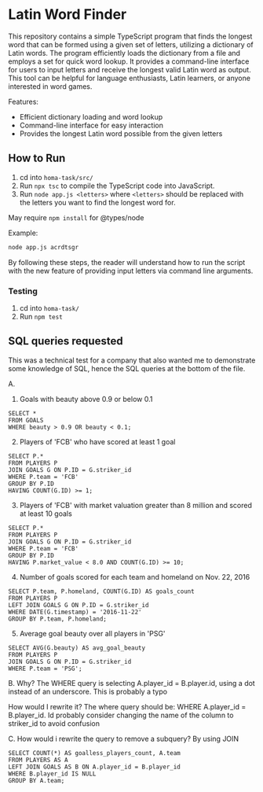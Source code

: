 # Latin Word Finder

This repository contains a simple TypeScript program that finds the longest word that can be formed using a given set of letters, utilizing a dictionary of Latin words. The program efficiently loads the dictionary from a file and employs a set for quick word lookup. It provides a command-line interface for users to input letters and receive the longest valid Latin word as output. This tool can be helpful for language enthusiasts, Latin learners, or anyone interested in word games.

Features:

- Efficient dictionary loading and word lookup
- Command-line interface for easy interaction
- Provides the longest Latin word possible from the given letters

## How to Run

1. cd into `homa-task/src/`
2. Run `npx tsc` to compile the TypeScript code into JavaScript.
3. Run `node app.js <letters>` where `<letters>` should be replaced with the letters you want to find the longest word for.

May require `npm install` for @types/node

Example:
```sh
node app.js acrdtsgr
```

By following these steps, the reader will understand how to run the script with the new feature of providing input letters via command line arguments.

### Testing

1. cd into `homa-task/`
2. Run `npm test`

## SQL queries requested
This was a technical test for a company that also wanted me to demonstrate some knowledge of SQL, hence the SQL queries at the bottom of the file.

A. 
1. Goals with beauty above 0.9 or below 0.1
```
SELECT *
FROM GOALS
WHERE beauty > 0.9 OR beauty < 0.1;
```

2. Players of 'FCB' who have scored at least 1 goal
```
SELECT P.*
FROM PLAYERS P
JOIN GOALS G ON P.ID = G.striker_id
WHERE P.team = 'FCB'
GROUP BY P.ID
HAVING COUNT(G.ID) >= 1;
```

3. Players of 'FCB' with market valuation greater than 8 million and scored at least 10 goals
```
SELECT P.*
FROM PLAYERS P
JOIN GOALS G ON P.ID = G.striker_id
WHERE P.team = 'FCB'
GROUP BY P.ID
HAVING P.market_value < 8.0 AND COUNT(G.ID) >= 10;
```

4. Number of goals scored for each team and homeland on Nov. 22, 2016
```
SELECT P.team, P.homeland, COUNT(G.ID) AS goals_count
FROM PLAYERS P
LEFT JOIN GOALS G ON P.ID = G.striker_id
WHERE DATE(G.timestamp) = '2016-11-22'
GROUP BY P.team, P.homeland;
```

5. Average goal beauty over all players in 'PSG'
```
SELECT AVG(G.beauty) AS avg_goal_beauty
FROM PLAYERS P
JOIN GOALS G ON P.ID = G.striker_id
WHERE P.team = 'PSG';
```

B. Why? The WHERE query is selecting A.player_id = B.player.id, using a dot instead of an underscore. This is probably a typo

How would I rewrite it? The where query should be: WHERE A.player_id = B.player_id. Id probably consider changing the name of the column to striker_id to avoid confusion

C. How would i rewrite the query to remove a subquery? By using JOIN
```
SELECT COUNT(*) AS goalless_players_count, A.team
FROM PLAYERS AS A
LEFT JOIN GOALS AS B ON A.player_id = B.player_id
WHERE B.player_id IS NULL
GROUP BY A.team;
```